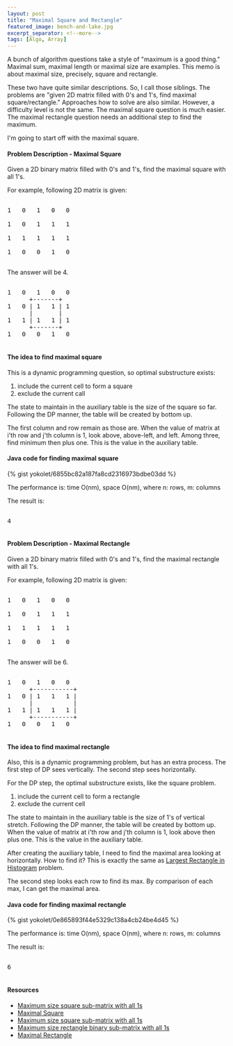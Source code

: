 ```yaml
---
layout: post
title: "Maximal Square and Rectangle"
featured_image: bench-and-lake.jpg
excerpt_separator: <!--more-->
tags: [Algo, Array]
---
```



A bunch of algorithm questions take a style of "maximum is a good thing."
Maximal sum, maximal length or maximal size are examples.
This memo is about maximal size, precisely, square and rectangle.
<!--more-->
These two have quite similar descriptions. So, I call those siblings.
The problems are "given 2D matrix filled with 0's and 1's, find maximal square/rectangle."
Approaches how to solve are also similar.
However, a difficulty level is not the same.
The maximal square question is much easier.
The maximal rectangle question needs an additional step to find the maximum.

I'm going to start off with the maximal square.


#### Problem Description - Maximal Square ####

Given a 2D binary matrix filled with 0's and 1's, find the maximal square with all 1's.

For example, following 2D matrix is given:


<pre>

1   0   1   0   0

1   0   1   1   1

1   1   1   1   1

1   0   0   1   0

</pre>


The answer will be 4.

<pre>

1   0   1   0   0
      +-------+
1   0 | 1   1 | 1
      |       |
1   1 | 1   1 | 1
      +-------+
1   0   0   1   0

</pre>


#### The idea to find maximal square ####

This is a dynamic programming question, so optimal substructure exists:

1. include the current cell to form a square
2. exclude the current call

The state to maintain in the auxiliary table is the size of the square so far.
Following the DP manner, the table will be created by bottom up.

The first column and row remain as those are.
When the value of matrix at i'th row and j'th column is 1,
look above, above-left, and left.
Among three, find minimum then plus one.
This is the value in the auxiliary table.


#### Java code for finding maximal square ####

{% gist yokolet/6855bc82a187fa8cd2316973bdbe03dd %}

The performance is: time O(nm), space O(nm), where n: rows, m: columns

The result is:

<pre>

4

</pre>

#### Problem Description - Maximal Rectangle ####

Given a 2D binary matrix filled with 0's and 1's, find the maximal rectangle with all 1's.

For example, following 2D matrix is given:


<pre>

1   0   1   0   0

1   0   1   1   1

1   1   1   1   1

1   0   0   1   0

</pre>


The answer will be 6.

<pre>

1   0   1   0   0
      +-----------+
1   0 | 1   1   1 |
      |           |
1   1 | 1   1   1 |
      +-----------+
1   0   0   1   0

</pre>



#### The idea to find maximal rectangle ####

Also, this is a dynamic programming problem, but has an extra process.
The first step of DP sees vertically.
The second step sees horizontally.

For the DP step, the optimal substructure exists, like the square problem.

1. include the current cell to form a rectangle
2. exclude the current cell

The state to maintain in the auxiliary table is the size of 1's of vertical stretch.
Following the DP manner, the table will be created by bottom up.
When the value of matrix at i'th row and j'th column is 1, look above then plus one.
This is the value in the auxiliary table.

After creating the auxiliary table, I need to find the maximal area looking at horizontally.
How to find it?
This is exactly the same as [Largest Rectangle in Histogram](http://yokolet.github.io/2017/05/25/largest-rectangle-in-histogram.html) problem.

The second step looks each row to find its max.
By comparison of each max, I can get the maximal area.



#### Java code for finding maximal rectangle ####

{% gist yokolet/0e865893f44e5329c138a4cb24be4d45 %}

The performance is: time O(nm), space O(nm), where n: rows, m: columns

The result is:

<pre>

6

</pre>


#### Resources ####

- [Maximum size square sub-matrix with all 1s](http://www.geeksforgeeks.org/maximum-size-sub-matrix-with-all-1s-in-a-binary-matrix/)
- [Maximal Square](http://www.programcreek.com/2014/06/leetcode-maximal-square-java/)
- [Maximum size square sub-matrix with all 1s](http://algorithms.tutorialhorizon.com/dynamic-programming-maximum-size-square-sub-matrix-with-all-1s/)
- [Maximum size rectangle binary sub-matrix with all 1s](http://www.geeksforgeeks.org/maximum-size-rectangle-binary-sub-matrix-1s/)
- [Maximal Rectangle](http://www.programcreek.com/2014/05/leetcode-maximal-rectangle-java/)
